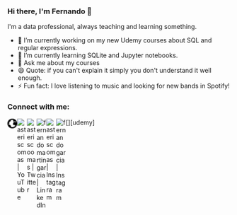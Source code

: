 ### Hi there, I'm Fernando 👋

I'm a data professional, always teaching and learning something.

- 🔭 I’m currently working on my new Udemy courses about SQL and regular expressions.
- 🌱 I’m currently learning SQLite and Jupyter notebooks.
- 💬 Ask me about my courses
- 😄 Quote: if you can't explain it simply you don't understand it well enough.
- ⚡ Fun fact: I love listening to music and looking for new bands in Spotify!

### Connect with me:

[<img align="left" alt="asteriscomas" width="22px" src="https://raw.githubusercontent.com/iconic/open-iconic/master/svg/globe.svg" />][website]
[<img align="left" alt="asteriscomas | YouTube" width="22px" src="https://cdn.jsdelivr.net/npm/simple-icons@v3/icons/youtube.svg" />][youtube]
[<img align="left" alt="asteriscoomas | Twitter" width="22px" src="https://cdn.jsdelivr.net/npm/simple-icons@v3/icons/twitter.svg" />][twitter]
[<img align="left" alt="fernandomartingarcia | LinkedIn" width="22px" src="https://cdn.jsdelivr.net/npm/simple-icons@v3/icons/linkedin.svg" />][linkedin]
[<img align="left" alt="asteriscomas | Instagram" width="22px" src="https://cdn.jsdelivr.net/npm/simple-icons@v3/icons/instagram.svg" />][instagram]
[<img align="left" alt="fernandogarcia | Instagram" width="22px" src="https://cdn.jsdelivr.net/npm/simple-icons@v3/icons/udemy.svg" />][udemy]


<!--
**fergarciafer/fergarciafer** is a ✨ _special_ ✨ repository because its `README.md` (this file) appears on your GitHub profile.

Here are some ideas to get you started:

- 🔭 I’m currently working on my new Udemy courses about SQL and regular expressions.
- 🌱 I’m currently learning.
- 👯 I’m looking to collaborate on ...
- 🤔 I’m looking for help with ...
- 💬 Ask me about my courses 
- 📫 How to reach me: ...
- 😄 Pronouns: ...
- ⚡ Fun fact: I love listening to music and finding new bands in Spotify!
-->

[website]: https://asteriscomas.onrender.com
[twitter]: https://twitter.com/asteriscoomas
[youtube]: https://youtube.com/channel/UCLnBUirMKBZ_4s8tTQyQuvg
[instagram]: https://instagram.com/asteriscomas
[linkedin]: https://linkedin.com/in/fernandomartingarcia
[linkedin]: https://www.udemy.com/user/fernando-garcia-34/
